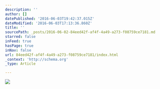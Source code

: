 ```yaml
---
description: ''
author: []
datePublished: '2016-06-03T19:42:37.015Z'
dateModified: '2016-06-03T17:13:36.860Z'
title: ''
sourcePath: _posts/2016-06-02-84eed42f-af4f-4a49-a273-f08759ce7181.md
starred: false
inFeed: true
hasPage: true
inNav: false
url: 84eed42f-af4f-4a49-a273-f08759ce7181/index.html
_context: 'http://schema.org'
_type: Article

---
```

![](https://the-grid-user-content.s3-us-west-2.amazonaws.com/bbd2f636-efb7-4c15-9423-fd54a55e3fa7.jpg)